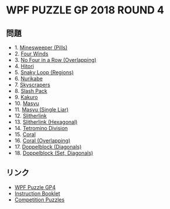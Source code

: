 # WPF PUZZLE GP 2018 ROUND 4

## 問題
- 1\. [Minesweeper (Pills)](../puzzle/minesweeper-pills.md)
- 2\. [Four Winds](../puzzle/fourwinds.md)
- 3\. [No Four in a Row (Overlapping)](../puzzle/nofourinarow-overlapping.md)
- 4\. [Hitori](../puzzle/hitori.md)
- 5\. [Snaky Loop (Regions)](../puzzle/snakyloop-regions.md)
- 6\. [Nurikabe](../puzzle/nurikabe.md)
- 7\. [Skyscrapers](../puzzle/skyscrapers.md)
- 8\. [Slash Pack](../puzzle/slashpack.md)
- 9\. [Kakuro](../puzzle/kakuro.md)
- 10\. [Masyu](../puzzle/masyu.md)
- 11\. [Masyu (Single Liar)](../puzzle/masyu-singleliar.md)
- 12\. [Slitherlink](../puzzle/slitherlink.md)
- 13\. [Slitherlink (Hexagonal)](../puzzle/slitherlink-hex.md)
- 14\. [Tetromino Division](../puzzle/tetromino-division.md)
- 15\. [Coral](../puzzle/coral.md)
- 16\. [Coral (Overlapping)](../puzzle/coral-overlapping.md)
- 17\. [Doppelblock (Diagonals)](../puzzle/doppelblock-diagonals.md)
- 18\. [Doppelblock (Set, Diagonals)](../puzzle/doppelblock-set-diagonals.md)

## リンク
- [WPF Puzzle GP4](https://gp.worldpuzzle.org/content/wpf-puzzle-gp4-3)
- [Instruction Booklet](https://gp.worldpuzzle.org/content/instruction-booklet-72)
- [Competition Puzzles](https://gp.worldpuzzle.org/content/competition-puzzles-37)

